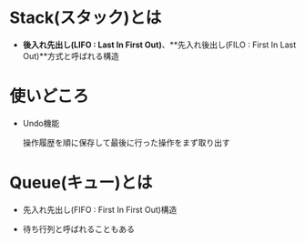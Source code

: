 # Stack(スタック)とは

- **後入れ先出し(LIFO : Last In First Out)**、**先入れ後出し(FILO : First In Last Out)**方式と呼ばれる構造

# 使いどころ

- Undo機能

  操作履歴を順に保存して最後に行った操作をまず取り出す



# Queue(キュー)とは

- 先入れ先出し(FIFO : First In First Out)構造

- 待ち行列と呼ばれることもある

  
